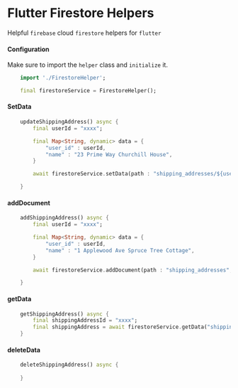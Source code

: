 # Flutter Firestore Helpers

Helpful `firebase` cloud `firestore` helpers for `flutter`

#### Configuration
Make sure to import the `helper` class and `initialize` it.

```dart
    import './FirestoreHelper';

    final firestoreService = FirestoreHelper();
```

#### SetData
```dart
    updateShippingAddress() async {
        final userId = "xxxx";

        final Map<String, dynamic> data = {
            "user_id" : userId,
            "name" : "23 Prime Way Churchill House",
        }

        await firestoreService.setData(path : "shipping_addresses/${userId}", data : data);

    }

```

#### addDocument
```dart
    addShippingAddress() async {
        final userId = "xxxx";

        final Map<String, dynamic> data = {
            "user_id" : userId,
            "name" : "1 Applewood Ave Spruce Tree Cottage",
        }

        await firestoreService.addDocument(path : "shipping_addresses", data : data);

    }

```

#### getData
```dart
    getShippingAddress() async {
        final shippingAddressId = "xxxx";
        final shippingAddress = await firestoreService.getData("shipping_addresses/${shippingAddressId}");
    }

```

#### deleteData
```dart
    deleteShippingAddress() async {
     
    }

```
